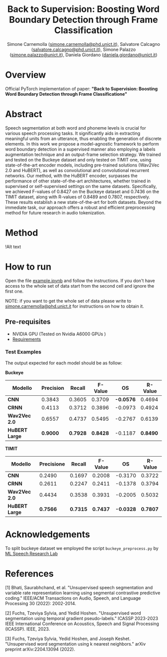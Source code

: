 <div align="center">

# Back to Supervision: Boosting Word Boundary Detection through Frame Classification
Simone Carnemolla (simone.carnemolla@phd.unict.it),
Salvatore Calcagno (salvatore.calcagno@phd.unict.it),
Simone Palazzo (simone.palazzo@unict.it),
Daniela Giordano (daniela.giordano@unict.it)

</div>

# Overview
Official PyTorch implementation of paper: <b>"Back to Supervision: Boosting Word Boundary Detection through Frame Classificatione"</b>

# Abstract
Speech segmentation at both word and phoneme levels is crucial for various speech processing tasks. It significantly aids in extracting meaningful units from an utterance, thus enabling the generation of discrete elements. In this work we propose a model-agnostic framework to perform word boundary detection in a supervised manner also employing a labels augmentation technique and an output-frame selection strategy. We trained and tested on the Buckeye dataset and only tested on TIMIT one, using state-of-the-art encoder models, including pre-trained solutions (Wav2Vec 2.0 and HuBERT), as well as convolutional and convolutional recurrent networks. Our method, with the HuBERT encoder, surpasses the performance of other state-of-the-art architectures, whether trained in supervised or self-supervised settings on the same datasets. Specifically, we achieved F-values of 0.8427 on the Buckeye dataset and 0.7436 on the TIMIT dataset, along with R-values of 0.8489 and 0.7807, respectively. These results establish a new state-of-the-art for both datasets. Beyond the immediate task, our approach offers a robust and efficient preprocessing method for future research in audio tokenization.



# Method
!Alt text


# How to run
Open the file [example.ipynb](example.ipynb) and follow the instructions. If you don't have access to the whole set of data start from the second cell and ignore the first one.

NOTE: if you want to get the whole set of data please write to simone.carnemolla@phd.unict.it for instructions on how to obtain it.

## Pre-requisites
- NVIDIA GPU (Tested on Nvidia A6000 GPUs )
- [Requirements](requirements.txt)

### **Test Examples**
The output expected for each model should be as follow:

<b>Buckeye</b>

| Modello       | Precision | Recall | F-Value | OS | R-Value |
|---------------|-----------------|-------------|--------------|---------|--------------|
| **CNN**       | 0.3843          | 0.3605      | 0.3709       | **-0.0576** | 0.4694       |
| **CRNN**      | 0.4113          | 0.3712      | 0.3896       | -0.0973 | 0.4924       |
| **Wav2Vec 2.0** | 0.6557          | 0.4737      | 0.5495       | -0.2767 | 0.6139       |
| **HuBERT Large** | **0.9000**          | **0.7928**      | **0.8428**       | -0.1187 | **0.8490**       |

<b>TIMIT</b>

| Modello       | Precisione | Recall | F-Value | OS | R-Value |
|---------------|-----------------|-------------|--------------|---------|--------------|
| **CNN**       | 0.2490          | 0.1697      | 0.2008       | -0.3170 | 0.3722       |
| **CRNN**      | 0.2611          | 0.2247      | 0.2411       | -0.1378 | 0.3794       |
| **Wav2Vec 2.0** | 0.4434          | 0.3538      | 0.3931       | -0.2005 | 0.5032       |
| **HuBERT Large** | **0.7566**          | **0.7315**      | **0.7437**       | **-0.0328** | **0.7807**       |


# Acknowledgements
To split buckeye dataset we employed the script ```buckeye_preprocess.py``` by [ML Speech Research Lab](https://github.com/MLSpeech/DSegKNN/blob/main/buckeye_preprocess.py)

# References 
[1] Bhati, Saurabhchand, et al. "Unsupervised speech segmentation and variable rate representation learning using segmental contrastive predictive coding." IEEE/ACM Transactions on Audio, Speech, and Language Processing 30 (2022): 2002-2014.

[2] Fuchs, Tzeviya Sylvia, and Yedid Hoshen. "Unsupervised word segmentation using temporal gradient pseudo-labels." ICASSP 2023-2023 IEEE International Conference on Acoustics, Speech and Signal Processing (ICASSP). IEEE, 2023. 

[3] Fuchs, Tzeviya Sylvia, Yedid Hoshen, and Joseph Keshet. "Unsupervised word segmentation using k nearest neighbors." arXiv preprint arXiv:2204.13094 (2022).
